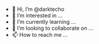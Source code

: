 - 👋 Hi, I’m @darktecho
- 👀 I’m interested in ...
- 🌱 I’m currently learning ...
- 💞️ I’m looking to collaborate on ...
- 📫 How to reach me ...

<!---
darktecho/darktecho is a ✨ special ✨ repository because its `README.md` (this file) appears on your GitHub profile.
You can click the Preview link to take a look at your changes.
--->
